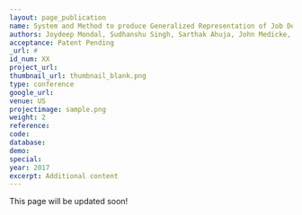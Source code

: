 ```yaml
---
layout: page_publication
name: System and Method to produce Generalized Representation of Job Description Documents and Calculate Similarity using the Representation in Recruitment Domain
authors: Joydeep Mondal, Sudhanshu Singh, Sarthak Ahuja, John Medicke, George David, Amanda Klabzuba
acceptance: Patent Pending
_url: #
id_num: XX
project_url:
thumbnail_url: thumbnail_blank.png
type: conference
google_url: 
venue: US
projectimage: sample.png
weight: 2
reference:
code:
database: 
demo: 
special: 
year: 2017
excerpt: Additional content
---
```

This page will be updated soon!